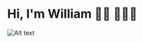 # Hi, I'm William 👋🏾 👩🏾‍💻

![Alt text]( https://github.com/ramun9533/Pagina-de-Presentacion/blob/main/istockphhoto-539366652-1024x1024.jpg)

